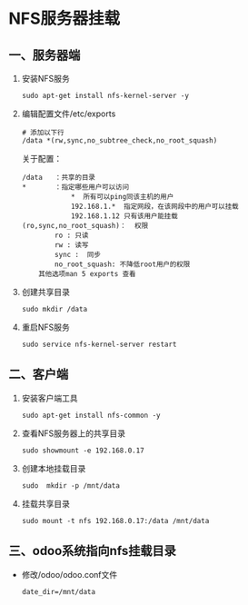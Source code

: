 # NFS服务器挂载

## 一、服务器端

1. 安装NFS服务

   ```shell
   sudo apt-get install nfs-kernel-server -y
   ```

2. 编辑配置文件/etc/exports

   ```shell
   # 添加以下行
   /data *(rw,sync,no_subtree_check,no_root_squash)
   ```

   关于配置：

   ```shell
   /data   ：共享的目录
   *       ：指定哪些用户可以访问
               *  所有可以ping同该主机的用户
               192.168.1.*  指定网段，在该网段中的用户可以挂载
               192.168.1.12 只有该用户能挂载
   (ro,sync,no_root_squash)：  权限
           ro : 只读
           rw : 读写
           sync :  同步
           no_root_squash: 不降低root用户的权限
       其他选项man 5 exports 查看
   ```

3. 创建共享目录

   ```shell
   sudo mkdir /data
   ```

4. 重启NFS服务

   ```shell
   sudo service nfs-kernel-server restart
   ```

## 二、客户端

1. 安装客户端工具

   ```shell
   sudo apt-get install nfs-common -y
   ```

2. 查看NFS服务器上的共享目录

   ```shell
   sudo showmount -e 192.168.0.17
   ```

3. 创建本地挂载目录

   ```shell
   sudo  mkdir -p /mnt/data
   ```

4. 挂载共享目录

   ```shell
   sudo mount -t nfs 192.168.0.17:/data /mnt/data
   ```

## 三、odoo系统指向nfs挂载目录

- 修改/odoo/odoo.conf文件

  ```shell
  date_dir=/mnt/data
  ```

  

